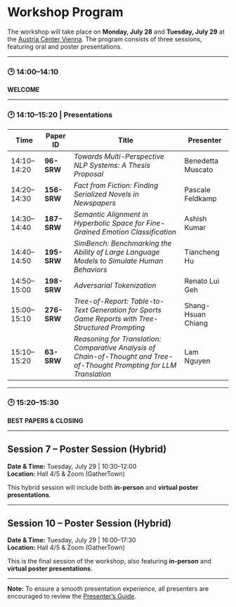 # Workshop Program

The workshop will take place on **Monday, July 28** and **Tuesday, July 29** at the [Austria Center Vienna](https://www.acv.at/en/). The program consists of three sessions, featuring oral and poster presentations.

---

### 🕑 14:00–14:10  
**WELCOME**

---

### 🕑 14:10–15:20 | Presentations  

| Time        | Paper ID     | Title                                                                                                                  | Presenter               |
|-------------|--------------|------------------------------------------------------------------------------------------------------------------------|-------------------------|
| 14:10–14:20 | **96-SRW**   | *Towards Multi-Perspective NLP Systems: A Thesis Proposal*                                                            | Benedetta Muscato       |
| 14:20–14:30 | **156-SRW**  | *Fact from Fiction: Finding Serialized Novels in Newspapers*                                                          | Pascale Feldkamp        |
| 14:30–14:40 | **187-SRW**  | *Semantic Alignment in Hyperbolic Space for Fine-Grained Emotion Classification*                                      | Ashish Kumar            |
| 14:40–14:50 | **195-SRW**  | *SimBench: Benchmarking the Ability of Large Language Models to Simulate Human Behaviors*                             | Tiancheng Hu            |
| 14:50–15:00 | **198-SRW**  | *Adversarial Tokenization*                                                                                            | Renato Lui Geh          |
| 15:00–15:10 | **276-SRW**  | *Tree-of-Report: Table-to-Text Generation for Sports Game Reports with Tree-Structured Prompting*                     | Shang-Hsuan Chiang      |
| 15:10–15:20 | **63-SRW**   | *Reasoning for Translation: Comparative Analysis of Chain-of-Thought and Tree-of-Thought Prompting for LLM Translation* | Lam Nguyen              |


---

### 🕑 15:20–15:30  
**BEST PAPERS & CLOSING**

---

## Session 7 – Poster Session (Hybrid)  
**Date & Time:** Tuesday, July 29 | 10:30–12:00  
**Location:** Hall 4/5 & Zoom (GatherTown)  

This hybrid session will include both **in-person** and **virtual poster presentations**.

---

## Session 10 – Poster Session (Hybrid)  
**Date & Time:** Tuesday, July 29 | 16:00–17:30  
**Location:** Hall 4/5 & Zoom (GatherTown)

This is the final session of the workshop, also featuring **in-person** and **virtual poster presentations**.

---

**Note:** To ensure a smooth presentation experience, all presenters are encouraged to review the [Presenter’s Guide](https://docs.google.com/presentation/d/1PJOyaKKAezi_YFpaTS-nHv4xacgcVswnukFgc6ZY_QM/edit?usp=sharing).